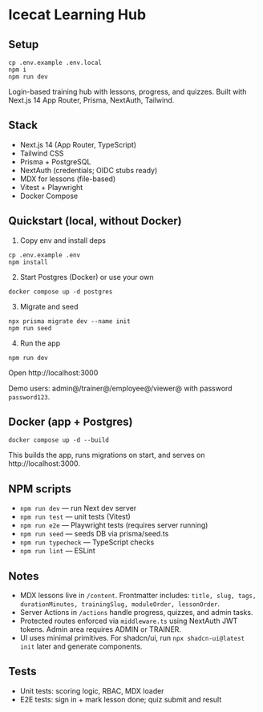 # Icecat Learning Hub

## Setup

```
cp .env.example .env.local
npm i
npm run dev
```

Login-based training hub with lessons, progress, and quizzes. Built with Next.js 14 App Router, Prisma, NextAuth, Tailwind.

## Stack
- Next.js 14 (App Router, TypeScript)
- Tailwind CSS
- Prisma + PostgreSQL
- NextAuth (credentials; OIDC stubs ready)
- MDX for lessons (file-based)
- Vitest + Playwright
- Docker Compose

## Quickstart (local, without Docker)

1) Copy env and install deps

```
cp .env.example .env
npm install
```

2) Start Postgres (Docker) or use your own

```
docker compose up -d postgres
```

3) Migrate and seed

```
npx prisma migrate dev --name init
npm run seed
```

4) Run the app

```
npm run dev
```

Open http://localhost:3000

Demo users: admin@/trainer@/employee@/viewer@ with password `password123`.

## Docker (app + Postgres)

```
docker compose up -d --build
```

This builds the app, runs migrations on start, and serves on http://localhost:3000.

## NPM scripts
- `npm run dev` — run Next dev server
- `npm run test` — unit tests (Vitest)
- `npm run e2e` — Playwright tests (requires server running)
- `npm run seed` — seeds DB via prisma/seed.ts
- `npm run typecheck` — TypeScript checks
- `npm run lint` — ESLint

## Notes
- MDX lessons live in `/content`. Frontmatter includes: `title, slug, tags, durationMinutes, trainingSlug, moduleOrder, lessonOrder`.
- Server Actions in `/actions` handle progress, quizzes, and admin tasks.
- Protected routes enforced via `middleware.ts` using NextAuth JWT tokens. Admin area requires ADMIN or TRAINER.
- UI uses minimal primitives. For shadcn/ui, run `npx shadcn-ui@latest init` later and generate components.

## Tests
- Unit tests: scoring logic, RBAC, MDX loader
- E2E tests: sign in + mark lesson done; quiz submit and result
